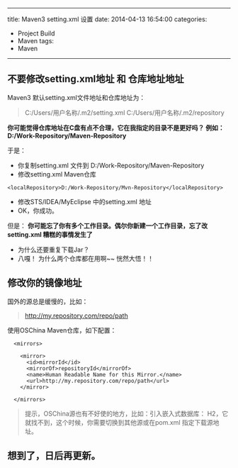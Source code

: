 ﻿----
title: Maven3 setting.xml 设置
date: 2014-04-13 16:54:00
categories: 
- Project Build
- Maven
tags:
- Maven
----


## 不要修改setting.xml地址 和 仓库地址地址

Maven3 默认setting.xml文件地址和仓库地址为：
> C:/Users/用户名称/.m2/setting.xml
> C:/Users/用户名称/.m2/repository

**你可能觉得仓库地址在C盘有点不合理，它在我指定的目录不是更好吗？  例如：D:/Work-Repository/Maven-Repository**

于是：
* 你复制setting.xml 文件到 D:/Work-Repository/Maven-Repository
* 修改setting.xml Maven仓库
```
<localRepository>D:/Work-Repository/Mvn-Repository</localRepository>
```
* 修改STS/IDEA/MyEclipse 中的setting.xml 地址
* OK，你成功。

但是：
**你可能忘了你有多个工作目录。偶尔你新建一个工作目录，忘了改setting.xml
糟糕的事情发生了**
* 为什么还要重复下载Jar？
* 八嘎！ 为什么两个仓库都在用啊~~   恍然大悟！！

## 修改你的镜像地址
国外的源总是缓慢的，比如：
> http://my.repository.com/repo/path

使用OSChina Maven仓库，如下配置：
```
  <mirrors>

    <mirror>
      <id>mirrorId</id>
      <mirrorOf>repositoryId</mirrorOf>
      <name>Human Readable Name for this Mirror.</name>
      <url>http://my.repository.com/repo/path</url>
    </mirror>
    
  </mirrors>
```
> 提示，OSChina源也有不好使的地方，比如：引入嵌入式数据库： H2，它就找不到，这个时候，你需要切换到其他源或在pom.xml 指定下载源地址。

## 想到了，日后再更新。






